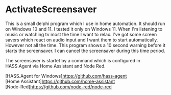 # ActivateScreensaver

This is a small delphi program which I use in home automation.
It should run on Windows 10 and 11. I tested it only on Windows 11.
When I'm listening to music or watching tv most the time I want to relax.
I've got some screen savers which react on audio input and I want them to start automatically.
However not all the time. This program shows a 10 second warning before it starts the screensaver.
I can cancel the screensaver during this time period.

The screensaver is startet by a command which is configured in HASS.Agent via Home Assistant and Node Red.

[HASS.Agent for Windows]https://github.com/hass-agent  
[Home Assistant]https://github.com/home-assistant  
[Node-Red]https://github.com/node-red/node-red  

